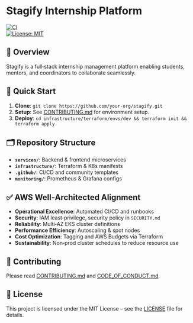 # Stagify Internship Platform

[![CI](https://github.com/your-org/stagify/actions/workflows/ci-backend.yml/badge.svg)](https://github.com/your-org/stagify/actions)  
[![License: MIT](https://img.shields.io/badge/License-MIT-blue.svg)](LICENSE)

## 📖 Overview
Stagify is a full‑stack internship management platform enabling students, mentors, and coordinators to collaborate seamlessly.

## 🚀 Quick Start
1. **Clone**: `git clone https://github.com/your-org/stagify.git`  
2. **Setup**: See [CONTRIBUTING.md](CONTRIBUTING.md) for environment setup.  
3. **Deploy**: `cd infrastructure/terraform/envs/dev && terraform init && terraform apply`

## 🗂️ Repository Structure
- **`services/`**: Backend & frontend microservices  
- **`infrastructure/`**: Terraform & K8s manifests  
- **`.github/`**: CI/CD and community templates  
- **`monitoring/`**: Prometheus & Grafana configs  

## ✅ AWS Well‑Architected Alignment
- **Operational Excellence**: Automated CI/CD and runbooks  
- **Security**: IAM least‑privilege, security policy in `SECURITY.md`  
- **Reliability**: Multi‑AZ EKS cluster definitions  
- **Performance Efficiency**: Autoscaling & spot nodes  
- **Cost Optimization**: Tagging and AWS Budgets via Terraform  
- **Sustainability**: Non‑prod cluster schedules to reduce resource use  

## 🤝 Contributing
Please read [CONTRIBUTING.md](CONTRIBUTING.md) and [CODE_OF_CONDUCT.md](CODE_OF_CONDUCT.md).

## 📄 License
This project is licensed under the MIT License – see the [LICENSE](LICENSE) file for details.
